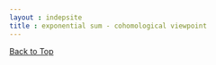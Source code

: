 ```yaml
---
layout : indepsite
title : exponential sum - cohomological viewpoint
---
```


[Back to Top](../expsum.md)

